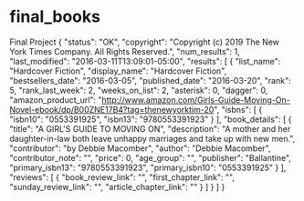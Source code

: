 # final_books
Final Project
{
  "status": "OK",
  "copyright": "Copyright (c) 2019 The New York Times Company.  All Rights Reserved.",
  "num_results": 1,
  "last_modified": "2016-03-11T13:09:01-05:00",
  "results": [
    {
      "list_name": "Hardcover Fiction",
      "display_name": "Hardcover Fiction",
      "bestsellers_date": "2016-03-05",
      "published_date": "2016-03-20",
      "rank": 5,
      "rank_last_week": 2,
      "weeks_on_list": 2,
      "asterisk": 0,
      "dagger": 0,
      "amazon_product_url": "http://www.amazon.com/Girls-Guide-Moving-On-Novel-ebook/dp/B00ZNE17B4?tag=thenewyorktim-20",
      "isbns": [
        {
          "isbn10": "0553391925",
          "isbn13": "9780553391923"
        }
      ],
      "book_details": [
        {
          "title": "A GIRL'S GUIDE TO MOVING ON",
          "description": "A mother and her daughter-in-law both leave unhappy marriages and take up with new men.",
          "contributor": "by Debbie Macomber",
          "author": "Debbie Macomber",
          "contributor_note": "",
          "price": 0,
          "age_group": "",
          "publisher": "Ballantine",
          "primary_isbn13": "9780553391923",
          "primary_isbn10": "0553391925"
        }
      ],
      "reviews": [
        {
          "book_review_link": "",
          "first_chapter_link": "",
          "sunday_review_link": "",
          "article_chapter_link": ""
        }
      ]
    }
  ]
}
